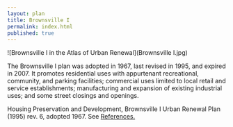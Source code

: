 ```yaml
---
layout: plan
title: Brownsville I
permalink: index.html
published: true
---
```


![Brownsville I in the Atlas of Urban Renewal](Brownsville I.jpg)

The Brownsville I plan was adopted in 1967, last revised in 1995, and expired in 2007. It promotes residential uses with appurtenant recreational, community, and parking facilities; commercial uses limited to local retail and service establishments; manufacturing and expansion of existing industrial uses; and some street closings and openings.

Housing Preservation and Development, Brownsville I Urban Renewal Plan (1995) rev. 6, adopted 1967. See [References.](http://www.urbanreviewer.org/#page=references.html)